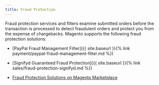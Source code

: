 ```yaml
---
title: Fraud Protection
---
```


Fraud protection services and filters examine submitted orders before the transaction is processed to detect fraudulent orders and protect you from the expense of chargebacks. Magento supports the following fraud protection solutions:

- [PayPal Fraud Management Filter]({{ site.baseurl }}{% link payment/paypal-fraud-management-filter.md %})
<!--{% if "Default.EE-B2B" contains site.edition %}-->

- [Signifyd Guaranteed Fraud Protection]({{ site.baseurl }}{% link sales/fraud-protection-signifyd.md %})
<!--{% endif %}-->

- [Fraud Protection Solutions on Magento Marketplace][1]

[1]: https://marketplace.magento.com/catalogsearch/result?q=fraud%20protection
